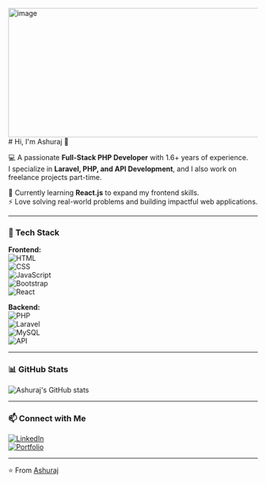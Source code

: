 <img width="776" height="261" alt="image" src="https://github.com/user-attachments/assets/4f71f1e0-c839-415b-a352-e7dbf36ce4da" /># Hi, I'm Ashuraj 👋  

💻 A passionate **Full-Stack PHP Developer** with 1.6+ years of experience.  
I specialize in **Laravel, PHP, and API Development**, and I also work on freelance projects part-time.  

🌱 Currently learning **React.js** to expand my frontend skills.  
⚡ Love solving real-world problems and building impactful web applications.  

---

### 🔧 Tech Stack
**Frontend:**  
![HTML](https://img.shields.io/badge/-HTML5-orange?style=flat&logo=html5)  
![CSS](https://img.shields.io/badge/-CSS3-blue?style=flat&logo=css3)  
![JavaScript](https://img.shields.io/badge/-JavaScript-yellow?style=flat&logo=javascript)  
![Bootstrap](https://img.shields.io/badge/-Bootstrap-purple?style=flat&logo=bootstrap)  
![React](https://img.shields.io/badge/-React-61DAFB?style=flat&logo=react)  

**Backend:**  
![PHP](https://img.shields.io/badge/-PHP-777BB4?style=flat&logo=php)  
![Laravel](https://img.shields.io/badge/-Laravel-red?style=flat&logo=laravel)  
![MySQL](https://img.shields.io/badge/-MySQL-blue?style=flat&logo=mysql)  
![API](https://img.shields.io/badge/-RESTful%20APIs-green?style=flat)  

---

### 📊 GitHub Stats
![Ashuraj's GitHub stats](https://github-readme-stats.vercel.app/api?username=AshurajSrivastav01&show_icons=true&theme=radical)  

---

### 📫 Connect with Me
[![LinkedIn](https://img.shields.io/badge/-LinkedIn-blue?style=flat&logo=linkedin)](YOUR_LINKEDIN_LINK)  
[![Portfolio](https://img.shields.io/badge/-Portfolio-black?style=flat&logo=github)](YOUR_GITHUB_PROFILE_LINK)  

----
⭐️ From [Ashuraj](https://github.com/AshurajSrivastav01)
